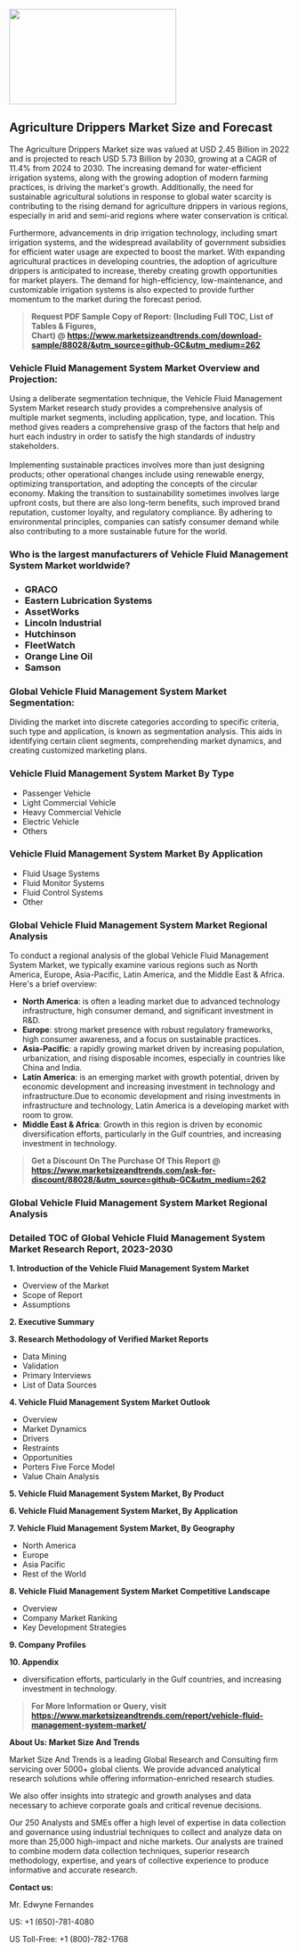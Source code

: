<p><img class="alignnone size-medium wp-image-20088" src="https://ffe5etoiles.com/wp-content/uploads/2024/12/MST1-300x171.png" alt="" width="300" height="171" /></p><h2>Agriculture Drippers Market Size and Forecast</h2><p>The Agriculture Drippers Market size was valued at USD 2.45 Billion in 2022 and is projected to reach USD 5.73 Billion by 2030, growing at a CAGR of 11.4% from 2024 to 2030. The increasing demand for water-efficient irrigation systems, along with the growing adoption of modern farming practices, is driving the market's growth. Additionally, the need for sustainable agricultural solutions in response to global water scarcity is contributing to the rising demand for agriculture drippers in various regions, especially in arid and semi-arid regions where water conservation is critical.</p><p>Furthermore, advancements in drip irrigation technology, including smart irrigation systems, and the widespread availability of government subsidies for efficient water usage are expected to boost the market. With expanding agricultural practices in developing countries, the adoption of agriculture drippers is anticipated to increase, thereby creating growth opportunities for market players. The demand for high-efficiency, low-maintenance, and customizable irrigation systems is also expected to provide further momentum to the market during the forecast period.</p></p><blockquote id="" class=""><strong>Request PDF Sample Copy of Report: (Including Full TOC, List of Tables &amp; Figures, Chart)&nbsp;@&nbsp;<strong><a href="https://www.marketsizeandtrends.com/download-sample/88028/&utm_source=github-GC&utm_medium=262" target="_blank">https://www.marketsizeandtrends.com/download-sample/88028/&utm_source=github-GC&utm_medium=262</a></strong></strong></blockquote><h3 id="" class="">Vehicle Fluid Management System Market&nbsp;Overview and Projection:</h3><p id="" class="">Using a deliberate segmentation technique, the Vehicle Fluid Management System Market research study provides a comprehensive analysis of multiple market segments, including application, type, and location. This method gives readers a comprehensive grasp of the factors that help and hurt each industry in order to satisfy the high standards of industry stakeholders. <br /> <br />Implementing sustainable practices involves more than just designing products; other operational changes include using renewable energy, optimizing transportation, and adopting the concepts of the circular economy. Making the transition to sustainability sometimes involves large upfront costs, but there are also long-term benefits, such improved brand reputation, customer loyalty, and regulatory compliance. By adhering to environmental principles, companies can satisfy consumer demand while also contributing to a more sustainable future for the world.</p><h3 id="" class="">Who is the largest manufacturers of&nbsp;Vehicle Fluid Management System Market worldwide?</h3><h3 class=""><p><ul><li>GRACO </li><li> Eastern Lubrication Systems </li><li> AssetWorks </li><li> Lincoln Industrial </li><li> Hutchinson </li><li> FleetWatch </li><li> Orange Line Oil </li><li> Samson</li></ul></p></h3><h3 id="" class="">Global&nbsp;Vehicle Fluid Management System Market Segmentation:</h3><p id="" class="">Dividing the market into discrete categories according to specific criteria, such type and application, is known as segmentation analysis. This aids in identifying certain client segments, comprehending market dynamics, and creating customized marketing plans.</p><h3 id="" class="">Vehicle Fluid Management System Market&nbsp;By Type</h3><p><p><ul><li>Passenger Vehicle</li><li> Light Commercial Vehicle</li><li> Heavy Commercial Vehicle</li><li> Electric Vehicle</li><li> Others</p></li></ul></p></p><h3 id="" class="">Vehicle Fluid Management System Market&nbsp;By Application</h3><p class=""><p><ul><li>Fluid Usage Systems</li><li> Fluid Monitor Systems</li><li> Fluid Control Systems</li><li> Other</li></ul></p></p><h3 id="" class="">Global Vehicle Fluid Management System Market Regional Analysis</h3><p id="" class="">To conduct a regional analysis of the global Vehicle Fluid Management System Market, we typically examine various regions such as North America, Europe, Asia-Pacific, Latin America, and the Middle East &amp; Africa. Here's a brief overview:</p><ul><li><strong>North America</strong>: is often a leading market due to advanced technology infrastructure, high consumer demand, and significant investment in R&amp;D.</li><li><strong>Europe</strong>: strong market presence with robust regulatory frameworks, high consumer awareness, and a focus on sustainable practices.</li><li><strong>Asia-Pacific</strong>: a rapidly growing market driven by increasing population, urbanization, and rising disposable incomes, especially in countries like China and India.</li><li><strong>Latin America</strong>: is an emerging market with growth potential, driven by economic development and increasing investment in technology and infrastructure.Due to economic development and rising investments in infrastructure and technology, Latin America is a developing market with room to grow.</li><li><strong>Middle East &amp; Africa</strong>: Growth in this region is driven by economic diversification efforts, particularly in the Gulf countries, and increasing investment in technology.</li></ul><blockquote id="" class=""><strong>Get a Discount On The Purchase Of This Report @ <strong><a href="https://www.marketsizeandtrends.com/ask-for-discount/88028/&utm_source=github-GC&utm_medium=262" target="_blank">https://www.marketsizeandtrends.com/ask-for-discount/88028/&utm_source=github-GC&utm_medium=262</a></strong></strong></blockquote><h3 id="" class="">Global Vehicle Fluid Management System Market Regional Analysis</h3><h3 id="" class="">Detailed TOC of Global Vehicle Fluid Management System Market Research Report, 2023-2030</h3><p id="" class=""><strong>1. Introduction of the Vehicle Fluid Management System Market</strong></p><ul><li>Overview of the Market</li><li>Scope of Report</li><li>Assumptions</li></ul><p id="" class=""><strong>2. Executive Summary</strong></p><p id="" class=""><strong>3. Research Methodology of Verified Market Reports</strong></p><ul><li>Data Mining</li><li>Validation</li><li>Primary Interviews</li><li>List of Data Sources</li></ul><p id="" class=""><strong>4. Vehicle Fluid Management System Market Outlook</strong></p><ul><li>Overview</li><li>Market Dynamics</li><li>Drivers</li><li>Restraints</li><li>Opportunities</li><li>Porters Five Force Model</li><li>Value Chain Analysis</li></ul><p id="" class=""><strong>5. Vehicle Fluid Management System Market, By Product</strong></p><p id="" class=""><strong>6. Vehicle Fluid Management System Market, By Application</strong></p><p id="" class=""><strong>7. Vehicle Fluid Management System Market, By Geography</strong></p><ul><li>North America</li><li>Europe</li><li>Asia Pacific</li><li>Rest of the World</li></ul><p id="" class=""><strong>8. Vehicle Fluid Management System Market Competitive Landscape</strong></p><ul><li>Overview</li><li>Company Market Ranking</li><li>Key Development Strategies</li></ul><p id="" class=""><strong>9. Company Profiles</strong></p><p id="" class=""><strong>10. Appendix</strong></p><ul><li>diversification efforts, particularly in the Gulf countries, and increasing investment in technology.</li></ul><blockquote id="" class=""><strong>For More Information or Query, visit <strong><strong><a href="https://www.marketsizeandtrends.com/report/vehicle-fluid-management-system-market/" target="_blank">https://www.marketsizeandtrends.com/report/vehicle-fluid-management-system-market/</a></strong></strong></strong></blockquote><p id="" class=""><strong>About Us: Market Size And Trends</strong></p><p id="" class="">Market Size And Trends is a leading Global Research and Consulting firm servicing over 5000+ global clients. We provide advanced analytical research solutions while offering information-enriched research studies.</p><p id="" class="">We also offer insights into strategic and growth analyses and data necessary to achieve corporate goals and critical revenue decisions.</p><p id="" class="">Our 250 Analysts and SMEs offer a high level of expertise in data collection and governance using industrial techniques to collect and analyze data on more than 25,000 high-impact and niche markets. Our analysts are trained to combine modern data collection techniques, superior research methodology, expertise, and years of collective experience to produce informative and accurate research.</p><p id="" class=""><strong>Contact us:</strong></p><p id="" class="">Mr. Edwyne Fernandes</p><p id="" class="">US: +1 (650)-781-4080</p><p id="" class="">US Toll-Free: +1 (800)-782-1768</p>
